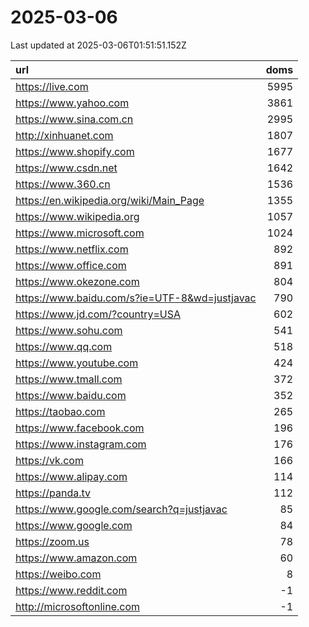 # 2025-03-06

<!-- BEGIN -->
Last updated at 2025-03-06T01:51:51.152Z

url | doms
:- | -:
https://live.com | 5995
https://www.yahoo.com | 3861
https://www.sina.com.cn | 2995
http://xinhuanet.com | 1807
https://www.shopify.com | 1677
https://www.csdn.net | 1642
https://www.360.cn | 1536
https://en.wikipedia.org/wiki/Main_Page | 1355
https://www.wikipedia.org | 1057
https://www.microsoft.com | 1024
https://www.netflix.com | 892
https://www.office.com | 891
https://www.okezone.com | 804
https://www.baidu.com/s?ie=UTF-8&wd=justjavac | 790
https://www.jd.com/?country=USA | 602
https://www.sohu.com | 541
https://www.qq.com | 518
https://www.youtube.com | 424
https://www.tmall.com | 372
https://www.baidu.com | 352
https://taobao.com | 265
https://www.facebook.com | 196
https://www.instagram.com | 176
https://vk.com | 166
https://www.alipay.com | 114
https://panda.tv | 112
https://www.google.com/search?q=justjavac | 85
https://www.google.com | 84
https://zoom.us | 78
https://www.amazon.com | 60
https://weibo.com | 8
https://www.reddit.com | -1
http://microsoftonline.com | -1
<!-- END -->
